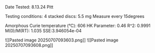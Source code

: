 Date Tested: 8.13.24 Pitt

Testing conditions:
4 stacked discs: 5.5 mg
Measure every 15degrees

Amorphous Curie temperature (°C): 606
HK Parameter: 0.46
R^2: 0.9991
M(0)/M(RT): 1.035
SSE:3.946054e-04
<!-- PUBLISH STOP -->
![[Pasted image 20250707093603.png]]
![[Pasted image 20250707093608.png]]
